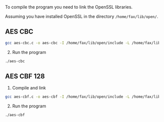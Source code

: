 To compile the program you need to link the OpenSSL libraries.

Assuming you have installed OpenSSL in the directory `/home/fax/lib/open/`.

## AES CBC

``` bash
gcc aes-cbc.c -o aes-cbc -I /home/fax/lib/open/include -L /home/fax/lib/open/lib64 -lcrypto
```

2. Run the program

``` bash
./aes-cbc
```

## AES CBF 128

1. Compile and link

``` bash
gcc aes-cbf.c -o aes-cbf -I /home/fax/lib/open/include -L /home/fax/lib/open/lib64 -lcrypto
```

2. Run the program

``` bash
./aes-cbf
```

